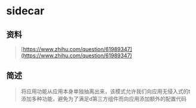 # sidecar

## 资料

> [https://www.zhihu.com/question/61989347](https://www.zhihu.com/question/61989347)

## 简述

> 将应用功能从应用本身单独抽离出来，该模式允许我们向应用无侵入式的t添加多种功能，避免为了满足d第三方组件而向应用添加额外的配置代码



